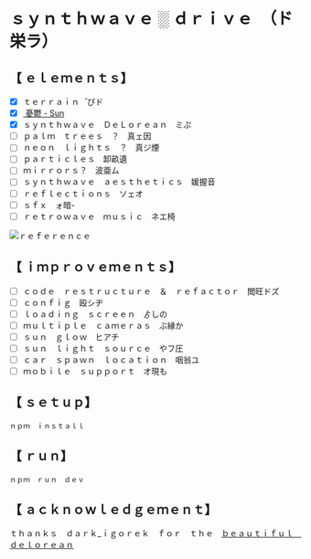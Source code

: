 # ｓｙｎｔｈｗａｖｅ ░ ｄｒｉｖｅ　（ド栄ラ）

## 【﻿ ｅｌｅｍｅｎｔｓ】

- [x] ｔｅｒｒａｉｎ　゚ぴド
- [x] [ 憂鬱 - Sun ](https://www.youtube.com/watch?v=oxoqm05c7yA)
- [x] ｓｙｎｔｈｗａｖｅ　ＤｅＬｏｒｅａｎ　ミぷ
- [ ] ｐａｌｍ　ｔｒｅｅｓ　？　真ェ因
- [ ] ｎｅｏｎ　ｌｉｇｈｔｓ　？　真ジ煙
- [ ] ｐａｒｔｉｃｌｅｓ　卸畝遺
- [ ] ｍｉｒｒｏｒｓ？　波亜ム
- [ ] ｓｙｎｔｈｗａｖｅ　ａｅｓｔｈｅｔｉｃｓ　媛握音
- [ ] ｒｅｆｌｅｃｔｉｏｎｓ　ソェオ
- [ ] ｓｆｘ　ォ暗-
- [ ] ｒｅｔｒｏｗａｖｅ　ｍｕｓｉｃ　ネエ椅

![ｒｅｆｅｒｅｎｃｅ](reference.gif)

## 【﻿ ｉｍｐｒｏｖｅｍｅｎｔｓ】

- [ ] ｃｏｄｅ　ｒｅｓｔｒｕｃｔｕｒｅ　＆　ｒｅｆａｃｔｏｒ　閲旺ドズ
- [ ] ｃｏｎｆｉｇ　殴シヂ
- [ ] ｌｏａｄｉｎｇ　ｓｃｒｅｅｎ　ゟしの
- [ ] ｍｕｌｔｉｐｌｅ　ｃａｍｅｒａｓ　ぶ縁か
- [ ] ｓｕｎ　ｇｌｏｗ　ヒアチ
- [ ] ｓｕｎ　ｌｉｇｈｔ　ｓｏｕｒｃｅ　やフ圧
- [ ] ｃａｒ　ｓｐａｗｎ　ｌｏｃａｔｉｏｎ　咽翁ユ
- [ ] ｍｏｂｉｌｅ　ｓｕｐｐｏｒｔ　オ現も

## 【﻿ ｓｅｔｕｐ】

```shell
ｎｐｍ　ｉｎｓｔａｌｌ
```

## 【﻿ ｒｕｎ】

```shell
ｎｐｍ　ｒｕｎ　ｄｅｖ
```

## 【﻿ ａｃｋｎｏｗｌｅｄｇｅｍｅｎｔ】

ｔｈａｎｋｓ　ｄａｒｋ\_ｉｇｏｒｅｋ　ｆｏｒ　ｔｈｅ　[ｂｅａｕｔｉｆｕｌ　ｄｅｌｏｒｅａｎ](https://sketchfab.com/3d-models/delorean-dmc12-retro-wave-art-6b18d3a8859749379987380bf2ac34ab)
